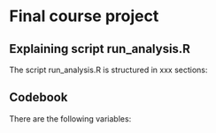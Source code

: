 # Final course project
## Explaining script run_analysis.R
The script run_analysis.R is structured in xxx sections:

## Codebook
There are the following variables:
